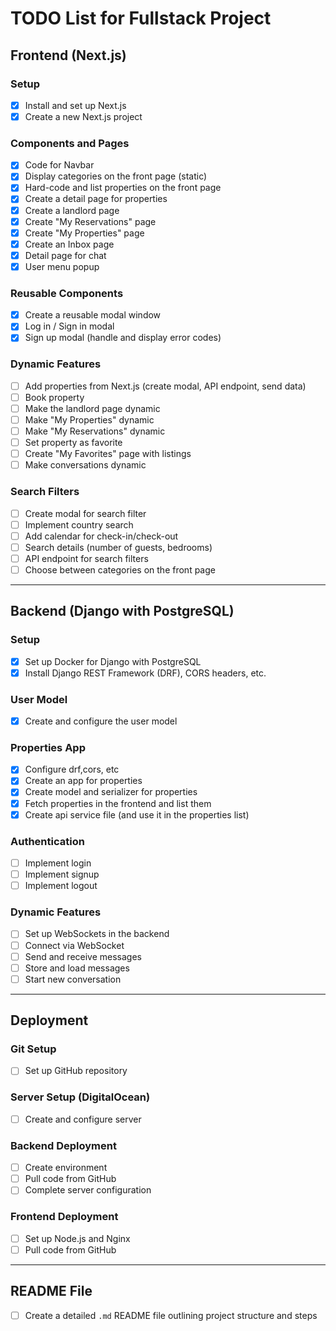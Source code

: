 # TODO List for Fullstack Project

## Frontend (Next.js)

### Setup

- [x] Install and set up Next.js
- [x] Create a new Next.js project

### Components and Pages

- [x] Code for Navbar
- [x] Display categories on the front page (static)
- [x] Hard-code and list properties on the front page
- [x] Create a detail page for properties
- [x] Create a landlord page
- [x] Create "My Reservations" page
- [x] Create "My Properties" page
- [x] Create an Inbox page
- [x] Detail page for chat
- [x] User menu popup

### Reusable Components

- [x] Create a reusable modal window
- [x] Log in / Sign in modal
- [x] Sign up modal (handle and display error codes)

### Dynamic Features

- [ ] Add properties from Next.js (create modal, API endpoint, send data)
- [ ] Book property
- [ ] Make the landlord page dynamic
- [ ] Make "My Properties" dynamic
- [ ] Make "My Reservations" dynamic
- [ ] Set property as favorite
- [ ] Create "My Favorites" page with listings
- [ ] Make conversations dynamic

### Search Filters

- [ ] Create modal for search filter
- [ ] Implement country search
- [ ] Add calendar for check-in/check-out
- [ ] Search details (number of guests, bedrooms)
- [ ] API endpoint for search filters
- [ ] Choose between categories on the front page

---

## Backend (Django with PostgreSQL)

### Setup

- [x] Set up Docker for Django with PostgreSQL
- [x] Install Django REST Framework (DRF), CORS headers, etc.

### User Model

- [x] Create and configure the user model

### Properties App

- [x] Configure drf,cors, etc
- [x] Create an app for properties
- [x] Create model and serializer for properties
- [x] Fetch properties in the frontend and list them
- [x] Create api service file (and use it in the properties list)

### Authentication

- [ ] Implement login
- [ ] Implement signup
- [ ] Implement logout

### Dynamic Features

- [ ] Set up WebSockets in the backend
- [ ] Connect via WebSocket
- [ ] Send and receive messages
- [ ] Store and load messages
- [ ] Start new conversation

---

## Deployment

### Git Setup

- [ ] Set up GitHub repository

### Server Setup (DigitalOcean)

- [ ] Create and configure server

### Backend Deployment

- [ ] Create environment
- [ ] Pull code from GitHub
- [ ] Complete server configuration

### Frontend Deployment

- [ ] Set up Node.js and Nginx
- [ ] Pull code from GitHub

---

## README File

- [ ] Create a detailed `.md` README file outlining project structure and steps

